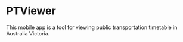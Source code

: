 # PTViewer
This mobile app is a tool for viewing public transportation timetable in Australia Victoria.
